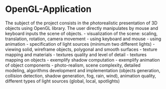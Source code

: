 # OpenGL-Application

The subject of the project consists in the photorealistic presentation of 3D objects using OpenGL library. The user directly manipulates by mouse and keyboard inputs the scene of objects.
    - visualization of the scene: scaling, translation, rotation, camera movement
    - using keyboard and mouse
    - using animation
    - specification of light sources (minimum two different lights)
    - viewing solid, wireframe objects, polygonal and smooth surfaces
    - texture mapping and materials
    - textures quality and level of detail
    - textures mapping on objects
    - exemplify shadow computation
    - exemplify animation of object components
    - photo-realism, scene complexity, detailed modeling, algorithms development and implementation (objects generation, collision detection, shadow generation, fog, rain, wind), animation quality, different types of light sources (global, local, spotlights)
